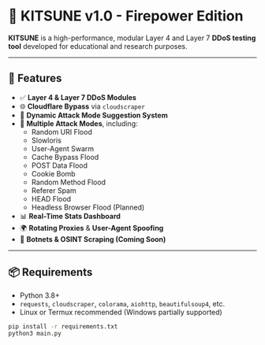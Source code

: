# 🦊 KITSUNE v1.0 - Firepower Edition

**KITSUNE** is a high-performance, modular Layer 4 and Layer 7 **DDoS testing tool** developed for educational and research purposes. 

---

## 🚀 Features

- ✅ **Layer 4 & Layer 7 DDoS Modules**
- 🌐 **Cloudflare Bypass** via `cloudscraper`
- 🧠 **Dynamic Attack Mode Suggestion System**
- 🦾 **Multiple Attack Modes**, including:
  - Random URI Flood
  - Slowloris
  - User-Agent Swarm
  - Cache Bypass Flood
  - POST Data Flood
  - Cookie Bomb
  - Random Method Flood
  - Referer Spam
  - HEAD Flood
  - Headless Browser Flood (Planned)
- 📊 **Real-Time Stats Dashboard**
- 🌍 **Rotating Proxies** & **User-Agent Spoofing**
- 🔐 **Botnets & OSINT Scraping (Coming Soon)**

---

## 📦 Requirements

- Python 3.8+
- `requests`, `cloudscraper`, `colorama`, `aiohttp`, `beautifulsoup4`, etc.
- Linux or Termux recommended (Windows partially supported)

```bash
pip install -r requirements.txt
python3 main.py
